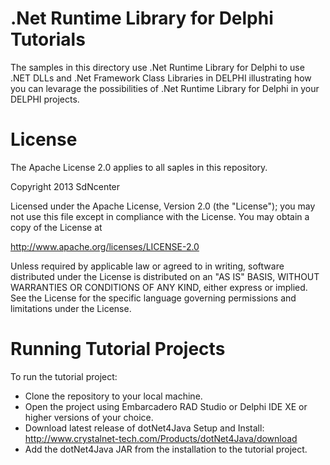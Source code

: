 # .Net Runtime Library for Delphi Tutorials
The samples in this directory use .Net Runtime Library for Delphi to use .NET DLLs and .Net Framework Class Libraries in DELPHI illustrating how you can levarage the possibilities of .Net Runtime Library for Delphi in your DELPHI projects.

# License
The Apache License 2.0 applies to all saples in this repository.

Copyright 2013 SdNcenter

Licensed under the Apache License, Version 2.0 (the "License"); you may not use this file except in compliance with the License. You may obtain a copy of the License at

  http://www.apache.org/licenses/LICENSE-2.0
  
Unless required by applicable law or agreed to in writing, software distributed under the License is distributed on an "AS IS" BASIS, WITHOUT WARRANTIES OR CONDITIONS OF ANY KIND, either express or implied. See the License for the specific language governing permissions and limitations under the License.

# Running Tutorial Projects
To run the tutorial project:
* Clone the repository to your local machine.
* Open the project using Embarcadero RAD Studio or Delphi IDE XE or higher versions of your choice.
* Download latest release of dotNet4Java Setup and Install: http://www.crystalnet-tech.com/Products/dotNet4Java/download
* Add the dotNet4Java JAR from the installation to the tutorial project.

